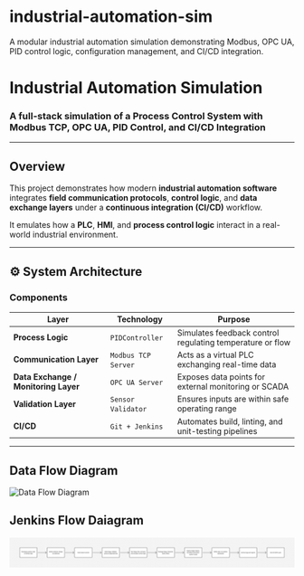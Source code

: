 # industrial-automation-sim
A modular industrial automation simulation demonstrating Modbus, OPC UA, PID control logic, configuration management, and CI/CD integration.
# Industrial Automation Simulation
### A full-stack simulation of a Process Control System with Modbus TCP, OPC UA, PID Control, and CI/CD Integration

---

##  Overview
This project demonstrates how modern **industrial automation software** integrates **field communication protocols**, **control logic**, and **data exchange layers** under a **continuous integration (CI/CD)** workflow.

It emulates how a **PLC**, **HMI**, and **process control logic** interact in a real-world industrial environment.

---

## ⚙️ System Architecture

###  Components
| Layer | Technology | Purpose |
|--------|-------------|----------|
| **Process Logic** | `PIDController` | Simulates feedback control regulating temperature or flow |
| **Communication Layer** | `Modbus TCP Server` | Acts as a virtual PLC exchanging real-time data |
| **Data Exchange / Monitoring Layer** | `OPC UA Server` | Exposes data points for external monitoring or SCADA |
| **Validation Layer** | `Sensor Validator` | Ensures inputs are within safe operating range |
| **CI/CD** | `Git + Jenkins` | Automates build, linting, and unit-testing pipelines |

---
##  Data Flow Diagram

![Data Flow Diagram](figures/Data_Flow_Diagram.png)

 ## Jenkins Flow Daiagram 
![Jenkins Flow Diagram](figures/CI_CDPipelineFlow.png)




